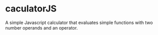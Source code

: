 # caculatorJS
A simple Javascript calculator that evaluates simple functions with two number operands and an operator. 
